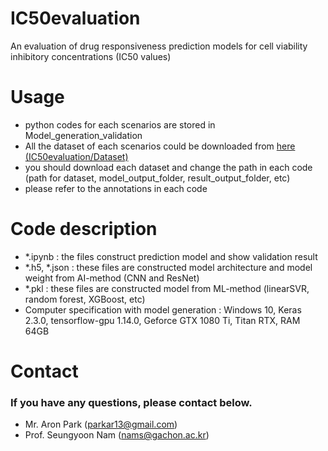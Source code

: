 # IC50evaluation
An evaluation of drug responsiveness prediction models for cell viability inhibitory concentrations (IC50 values)

# Usage
- python codes for each scenarios are stored in Model_generation_validation
- All the dataset of each scenarios could be downloaded from [here (IC50evaluation/Dataset)](https://mega.nz/#F!CeYGDKyS!uqkmWJ4E2XSGJp_C2VO2gg)
- you should download each dataset and change the path in each code (path for dataset, model_output_folder, result_output_folder, etc)
- please refer to the annotations in each code


# Code description
- *.ipynb : the files construct prediction model and show validation result
- *.h5, *.json : these files are constructed model architecture and model weight from AI-method (CNN and ResNet)
- *.pkl : these files are constructed model from ML-method (linearSVR, random forest, XGBoost, etc)
- Computer specification with model generation : Windows 10, Keras 2.3.0, tensorflow-gpu 1.14.0, Geforce GTX 1080 Ti, Titan RTX, RAM 64GB

# Contact
### If you have any questions, please contact below.
- Mr. Aron Park (parkar13@gmail.com)
- Prof. Seungyoon Nam (nams@gachon.ac.kr)
